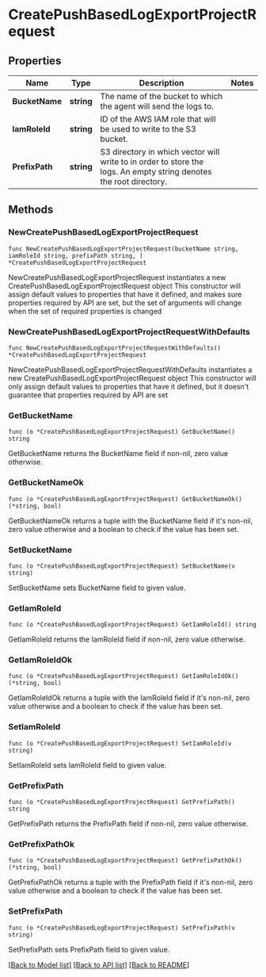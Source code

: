 # CreatePushBasedLogExportProjectRequest

## Properties

Name | Type | Description | Notes
------------ | ------------- | ------------- | -------------
**BucketName** | **string** | The name of the bucket to which the agent will send the logs to. | 
**IamRoleId** | **string** | ID of the AWS IAM role that will be used to write to the S3 bucket. | 
**PrefixPath** | **string** | S3 directory in which vector will write to in order to store the logs. An empty string denotes the root directory. | 

## Methods

### NewCreatePushBasedLogExportProjectRequest

`func NewCreatePushBasedLogExportProjectRequest(bucketName string, iamRoleId string, prefixPath string, ) *CreatePushBasedLogExportProjectRequest`

NewCreatePushBasedLogExportProjectRequest instantiates a new CreatePushBasedLogExportProjectRequest object
This constructor will assign default values to properties that have it defined,
and makes sure properties required by API are set, but the set of arguments
will change when the set of required properties is changed

### NewCreatePushBasedLogExportProjectRequestWithDefaults

`func NewCreatePushBasedLogExportProjectRequestWithDefaults() *CreatePushBasedLogExportProjectRequest`

NewCreatePushBasedLogExportProjectRequestWithDefaults instantiates a new CreatePushBasedLogExportProjectRequest object
This constructor will only assign default values to properties that have it defined,
but it doesn't guarantee that properties required by API are set

### GetBucketName

`func (o *CreatePushBasedLogExportProjectRequest) GetBucketName() string`

GetBucketName returns the BucketName field if non-nil, zero value otherwise.

### GetBucketNameOk

`func (o *CreatePushBasedLogExportProjectRequest) GetBucketNameOk() (*string, bool)`

GetBucketNameOk returns a tuple with the BucketName field if it's non-nil, zero value otherwise
and a boolean to check if the value has been set.

### SetBucketName

`func (o *CreatePushBasedLogExportProjectRequest) SetBucketName(v string)`

SetBucketName sets BucketName field to given value.

### GetIamRoleId

`func (o *CreatePushBasedLogExportProjectRequest) GetIamRoleId() string`

GetIamRoleId returns the IamRoleId field if non-nil, zero value otherwise.

### GetIamRoleIdOk

`func (o *CreatePushBasedLogExportProjectRequest) GetIamRoleIdOk() (*string, bool)`

GetIamRoleIdOk returns a tuple with the IamRoleId field if it's non-nil, zero value otherwise
and a boolean to check if the value has been set.

### SetIamRoleId

`func (o *CreatePushBasedLogExportProjectRequest) SetIamRoleId(v string)`

SetIamRoleId sets IamRoleId field to given value.

### GetPrefixPath

`func (o *CreatePushBasedLogExportProjectRequest) GetPrefixPath() string`

GetPrefixPath returns the PrefixPath field if non-nil, zero value otherwise.

### GetPrefixPathOk

`func (o *CreatePushBasedLogExportProjectRequest) GetPrefixPathOk() (*string, bool)`

GetPrefixPathOk returns a tuple with the PrefixPath field if it's non-nil, zero value otherwise
and a boolean to check if the value has been set.

### SetPrefixPath

`func (o *CreatePushBasedLogExportProjectRequest) SetPrefixPath(v string)`

SetPrefixPath sets PrefixPath field to given value.


[[Back to Model list]](../README.md#documentation-for-models) [[Back to API list]](../README.md#documentation-for-api-endpoints) [[Back to README]](../README.md)


